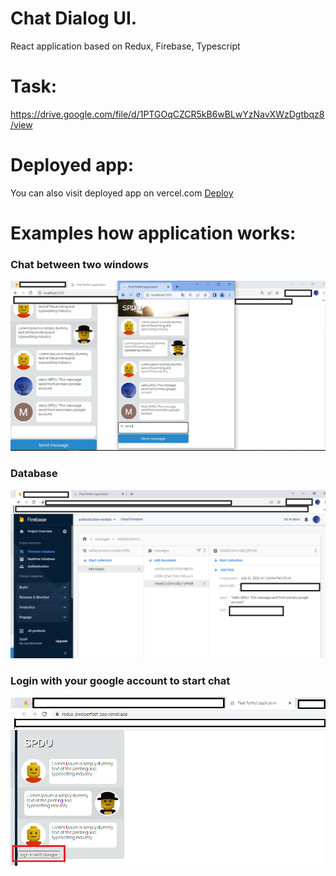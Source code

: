 # Chat Dialog UI.

React application based on Redux, Firebase, Typescript

# Task:

https://drive.google.com/file/d/1PTGOqCZCR5kB6wBLwYzNavXWzDgtbqz8/view

# Deployed app:
You can also visit deployed app on vercel.com 
<a href="https://redux-pixelperfect-app.vercel.app/">Deploy</a> 


# Examples how application works:

### Chat between two windows 
<img src="Example 1.png">

### Database
<img src="Database example.png">

### Login with your google account to start chat
<img src="Sign in with google.png">
